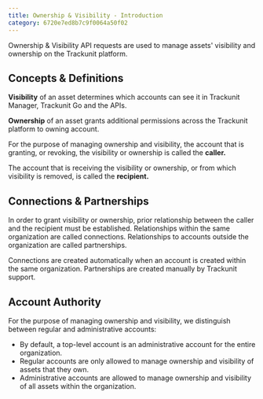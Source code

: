 ```yaml
---
title: Ownership & Visibility - Introduction
category: 6720e7ed8b7c9f0064a50f02
---
```


Ownership & Visibility API requests are used to manage assets' visibility and ownership on the Trackunit platform.

## Concepts & Definitions

**Visibility** of an asset determines which accounts can see it in Trackunit Manager, Trackunit Go and the APIs.

**Ownership** of an asset grants additional permissions across the Trackunit platform to owning account.

For the purpose of managing ownership and visibility, the account that is granting, or revoking, the visibility or ownership is called the **caller.**

The account that is receiving the visibility or ownership, or from which visibility is removed, is called the **recipient.**

## Connections & Partnerships

In order to grant visibility or ownership, prior relationship between the caller and the recipient must be established. Relationships within the same organization are called connections. Relationships to accounts outside the organization are called partnerships.

Connections are created automatically when an account is created within the same organization. Partnerships are created manually by Trackunit support.

## Account Authority

For the purpose of managing ownership and visibility, we distinguish between regular and administrative accounts:

- By default, a top-level account is an administrative account for the entire organization.
- Regular accounts are only allowed to manage ownership and visibility of assets that they own.
- Administrative accounts are allowed to manage ownership and visibility of all assets within the organization.

